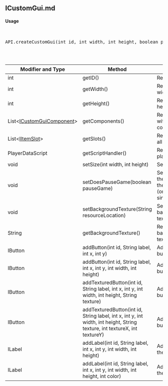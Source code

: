 ## ICustomGui.md


#### Usage     
<br>

<pre>
API.createCustomGui(int id, int width, int height, boolean pauseGame)
</pre>

<br>
<br>

Modifier and Type | Method | Description
------- | ------------- | -------------------------------------------------------------
int | getID() | Returns gui ID
int | getWidth() | Returns gui width
int | getHeight() | Returns gui height
List\<[ICustomGuiComponent](https://github.com/PewDizinho/CustomNPCPlus-Script-Documentation/blob/main/CustomGui/IGuiComponent.md)\> | getComponents() | Returns a list with all gui components
List\<[IItemSlot](https://github.com/PewDizinho/CustomNPCPlus-Script-Documentation/blob/main/CustomGui/IGuiItemSlot.md)\> | getSlots() | Return a list with all gui slots 
PlayerDataScript | getScriptHandler() | Returns playerDataScript
void | setSize(int width, int height) | Set gui size
void | setDoesPauseGame(boolean pauseGame) | Set whenever the gui will stop the game or not (only singlePlayer)
void | setBackgroundTexture(String resourceLocation) | Set gui background texture
String | getBackgroundTexture() | Returns gui background texture
IButton | addButton(int id, String label, int x, int y) | Add a new button to the gui
IButton | addButton(int id, String label, int x, int y, int width, int height) | Add a new button to the gui
IButton | addTexturedButton(int id, String label, int x, int y, int width, int height, String texture) | Add a textured button to the gui
IButton | addTexturedButton(int id, String label, int x, int y, int width, int height, String texture, int textureX, int textureY) | Add a textured button to the gui
ILabel | addLabel(int id, String label, int x, int y, int width, int height) | Add a label to the gui
ILabel | addLabel(int id, String label, int x, int y, int width, int height, int color) | Add a label to the gui
